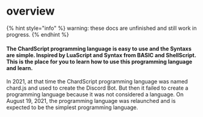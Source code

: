 # overview

{% hint style="info" %}
warning: these docs are unfinished and still work in progress.
{% endhint %}

#### The ChardScript programming language is easy to use and the Syntaxs are simple. Inspired by LuaScript and Syntax from BASIC and ShellScript. This is the place for you to learn how to use this programming language and learn.

In 2021, at that time the ChardScript programming language was named chard.js and used to create the Discord Bot. But then it failed to create a programming language because it was not considered a language. On August 19, 2021, the programming language was relaunched and is expected to be the simplest programming language.

